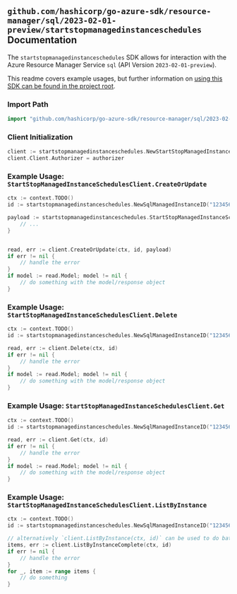 
## `github.com/hashicorp/go-azure-sdk/resource-manager/sql/2023-02-01-preview/startstopmanagedinstanceschedules` Documentation

The `startstopmanagedinstanceschedules` SDK allows for interaction with the Azure Resource Manager Service `sql` (API Version `2023-02-01-preview`).

This readme covers example usages, but further information on [using this SDK can be found in the project root](https://github.com/hashicorp/go-azure-sdk/tree/main/docs).

### Import Path

```go
import "github.com/hashicorp/go-azure-sdk/resource-manager/sql/2023-02-01-preview/startstopmanagedinstanceschedules"
```


### Client Initialization

```go
client := startstopmanagedinstanceschedules.NewStartStopManagedInstanceSchedulesClientWithBaseURI("https://management.azure.com")
client.Client.Authorizer = authorizer
```


### Example Usage: `StartStopManagedInstanceSchedulesClient.CreateOrUpdate`

```go
ctx := context.TODO()
id := startstopmanagedinstanceschedules.NewSqlManagedInstanceID("12345678-1234-9876-4563-123456789012", "example-resource-group", "managedInstanceValue")

payload := startstopmanagedinstanceschedules.StartStopManagedInstanceSchedule{
	// ...
}


read, err := client.CreateOrUpdate(ctx, id, payload)
if err != nil {
	// handle the error
}
if model := read.Model; model != nil {
	// do something with the model/response object
}
```


### Example Usage: `StartStopManagedInstanceSchedulesClient.Delete`

```go
ctx := context.TODO()
id := startstopmanagedinstanceschedules.NewSqlManagedInstanceID("12345678-1234-9876-4563-123456789012", "example-resource-group", "managedInstanceValue")

read, err := client.Delete(ctx, id)
if err != nil {
	// handle the error
}
if model := read.Model; model != nil {
	// do something with the model/response object
}
```


### Example Usage: `StartStopManagedInstanceSchedulesClient.Get`

```go
ctx := context.TODO()
id := startstopmanagedinstanceschedules.NewSqlManagedInstanceID("12345678-1234-9876-4563-123456789012", "example-resource-group", "managedInstanceValue")

read, err := client.Get(ctx, id)
if err != nil {
	// handle the error
}
if model := read.Model; model != nil {
	// do something with the model/response object
}
```


### Example Usage: `StartStopManagedInstanceSchedulesClient.ListByInstance`

```go
ctx := context.TODO()
id := startstopmanagedinstanceschedules.NewSqlManagedInstanceID("12345678-1234-9876-4563-123456789012", "example-resource-group", "managedInstanceValue")

// alternatively `client.ListByInstance(ctx, id)` can be used to do batched pagination
items, err := client.ListByInstanceComplete(ctx, id)
if err != nil {
	// handle the error
}
for _, item := range items {
	// do something
}
```

